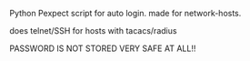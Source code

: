 Python Pexpect script for auto login.
made for network-hosts.

does telnet/SSH for hosts with tacacs/radius

PASSWORD IS NOT STORED VERY SAFE AT ALL!!
